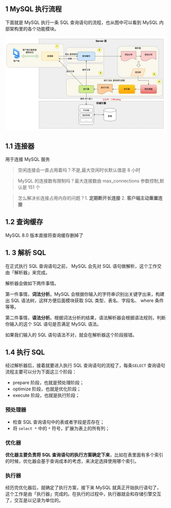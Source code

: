 ## 1 MySQL 执行流程

下面就是 MySQL 执行一条 SQL 查询语句的流程，也从图中可以看到 MySQL 内部架构里的各个功能模块。

![image-20230731165028918](Mysql基础篇.assets/image-20230731165028918.png)

## 1.1 连接器

用于连接 MySQL 服务

> 空闲连接会一直占用着吗？不是,最大空闲时长默认值是 8 小时

> MySQL 的连接数有限制吗？最大连接数由 max_connections 参数控制,默认是 151 个

> 怎么解决长连接占用内存的问题？1. **定期断开长连接** 2. **客户端主动重置连接**



## 1.2 查询缓存

MySQL 8.0 版本直接将查询缓存删掉了



## 1. 3 解析 SQL

在正式执行 SQL 查询语句之前， MySQL 会先对 SQL 语句做解析，这个工作交由「解析器」来完成。

解析器会做如下两件事情。

第一件事情，**词法分析**。MySQL 会根据你输入的字符串识别出关键字出来，构建出 SQL 语法树，这样方便后面模块获取 SQL 类型、表名、字段名、 where 条件等等。

第二件事情，**语法分析**。根据词法分析的结果，语法解析器会根据语法规则，判断你输入的这个 SQL 语句是否满足 MySQL 语法。

如果我们输入的 SQL 语句语法不对，就会在解析器这个阶段报错。



## 1.4 执行 SQL

经过解析器后，接着就要进入执行 SQL 查询语句的流程了，每条`SELECT` 查询语句流程主要可以分为下面这三个阶段：

- prepare 阶段，也就是预处理阶段；
- optimize 阶段，也就是优化阶段；
- execute 阶段，也就是执行阶段；



### 预处理器

- 检查 SQL 查询语句中的表或者字段是否存在；
- 将 `select *` 中的 `*` 符号，扩展为表上的所有列；





### 优化器

**优化器主要负责将 SQL 查询语句的执行方案确定下来**，比如在表里面有多个索引的时候，优化器会基于查询成本的考虑，来决定选择使用哪个索引。



### 执行器

经历完优化器后，就确定了执行方案，接下来 MySQL 就真正开始执行语句了，这个工作是由「执行器」完成的。在执行的过程中，执行器就会和存储引擎交互了，交互是以记录为单位的。